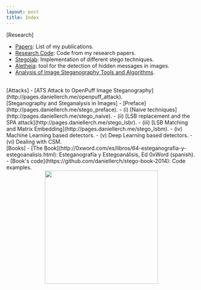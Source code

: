 ```yaml
---
layout: post
title: Index
---
```


[Research]
- [Papers](http://pages.daniellerch.me/publications/): List of my publications.
- [Research Code](http://github.com/daniellerch/papers_code): Code from my research papers.
- [Stegolab](http://github.com/daniellerch/stegolab): Implementation of different stego techniques.
- [Aletheia](https://github.com/daniellerch/aletheia): tool for the detection of hidden messages in images.
- [Analysis of Image Steganography Tools and Algorithms](http://pages.daniellerch.me/stego_tools/).

<br>
[Attacks]
- [ATS Attack to OpenPuff Image Steganography](http://pages.daniellerch.me/openpuff_attack).

<br>
[Steganography and Steganalysis in Images]
- [Preface](http://pages.daniellerch.me/stego_preface). 
- (i) [Naive techniques](http://pages.daniellerch.me/stego_naive). 
- (ii) [LSB replacement and the SPA attack](http://pages.daniellerch.me/stego_lsbr). 
- (iii) [LSB Matching and Matrix Embedding](http://pages.daniellerch.me/stego_lsbm). 
- (iv) Machine Learning based detectors. 
- (v) Deep Learning based detectors. 
- (vi) Dealing with CSM. 


<br>
[Books]
- [The Book](http://0xword.com/es/libros/64-esteganografia-y-estegoanalisis.html): 
  Esteganografía y Estegoanálisis, Ed 0xWord (spanish).
- [Book's code](https://github.com/daniellerch/stego-book-2014): Code examples.

<center><img width='300px' src='http://pages.daniellerch.me/images/book.jpg'></center>

